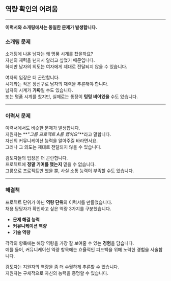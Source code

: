 ## 역량 확인의 어려움

---

**이력서와 소개팅에서는 동일한 문제가 발생합니다.**

### 소개팅 문제

소개팅에 나온 남자는 왜 명품 시계를 찼을까요?  
자신의 재력을 넌지시 알리고 싶었기 때문입니다.  
하지만 남자의 의도는 여자에게 제대로 전달되지 않을 수 있습니다.

여자의 입장은 더 곤란합니다.  
시계라는 작은 장신구로 남자의 재력을 추론해야 합니다.  
남자의 시계가 **가짜**일 수도 있습니다.  
또는 명품 시계를 찼지만, 실제로는 통장이 **텅텅 비어있을** 수도 있습니다.

---

### 이력서 문제

이력서에서도 비슷한 문제가 발생합니다.  
지원자는 **_"그룹 프로젝트 A를 했어요"_**라고 말합니다.  
자신의 커뮤니케이션 능력을 알아주길 바라면서요.  
그러나 그 의도는 제대로 전달되지 않을 수 있습니다.

검토자들의 입장은 더 곤란합니다.  
프로젝트에 **정말 기여를 했는지** 믿을 수 없습니다.  
그룹으로 프로젝트만 했을 뿐, 사실 소통 능력이 부족할 수도 있습니다.

---

### 해결책

프로젝트 단위가 아닌 **역량 단위**의 이력서를 만들었습니다.  
채용 담당자가 확인하고 싶은 역량 3가지를 구분했습니다.

- **문제 해결 능력**
- **커뮤니케이션 역량**
- **기술 역량**

각각의 항목에는 해당 역량을 가장 잘 보여줄 수 있는 **경험**을 담습니다.  
예를 들어, 커뮤니케이션 역량 항목에는 효율적인 피드백을 위해 노력한 경험을 서술합니다.

검토자는 지원자의 역량을 좀 더 수월하게 추론할 수 있습니다.  
지원자는 구체적으로 자신의 능력을 증명할 수 있습니다.
